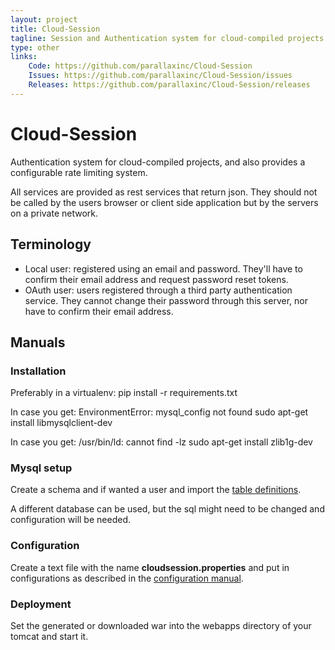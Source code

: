 ```yaml
---
layout: project
title: Cloud-Session
tagline: Session and Authentication system for cloud-compiled projects
type: other
links:
    Code: https://github.com/parallaxinc/Cloud-Session
    Issues: https://github.com/parallaxinc/Cloud-Session/issues
    Releases: https://github.com/parallaxinc/Cloud-Session/releases
---
```

# Cloud-Session
Authentication system for cloud-compiled projects, and also provides a configurable rate limiting system.

All services are provided as rest services that return json. They should not be called by the users browser or client side application but by the servers on a private network.

## Terminology
- Local user: registered using an email and password. They'll have to confirm their email address and request password reset tokens.
- OAuth user: users registered through a third party authentication service. They cannot change their password through this server, nor have to confirm their email address.


## Manuals
### Installation
Preferably in a virtualenv:
pip install -r requirements.txt

In case you get: EnvironmentError: mysql_config not found
sudo apt-get install libmysqlclient-dev

In case you get: /usr/bin/ld: cannot find -lz
sudo apt-get install zlib1g-dev

### Mysql setup
Create a schema and if wanted a user and import the [table definitions](cloudsession-schema.sql).

A different database can be used, but the sql might need to be changed and configuration will be needed.

### Configuration
Create a text file with the name **cloudsession.properties** and put in configurations as described in the [configuration manual](CONFIGURATION.md).

### Deployment
Set the generated or downloaded war into the webapps directory of your tomcat and start it.

